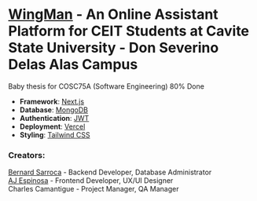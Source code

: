 # [WingMan](https://wingman-app.vercel.app/) - An Online Assistant Platform for CEIT Students at Cavite State University - Don Severino Delas Alas Campus

Baby thesis for COSC75A (Software Engineering) 80% Done

- **Framework**: [Next.js](https://reactjs.org/)
- **Database**: [MongoDB](https://www.mongodb.com/)
- **Authentication**: [JWT](https://jwt.io/introduction)
- **Deployment**: [Vercel](https://vercel.com)
- **Styling**: [Tailwind CSS](https://tailwindcss.com//)

### Creators:
[Bernard Sarroca](https://github.com/iamnards) - Backend Developer, Database Administrator <br>
[AJ Espinosa](https://github.com/eyrooonnn) - Frontend Developer, UX/UI Designer <br>
Charles Camantigue - Project Manager, QA Manager
